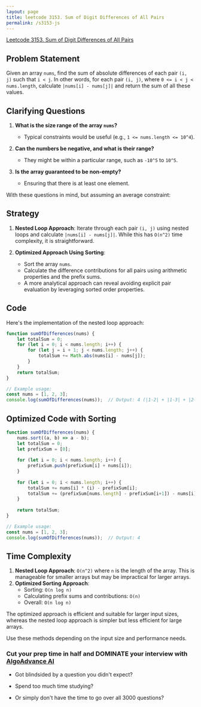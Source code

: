 ```yaml
---
layout: page
title: leetcode 3153. Sum of Digit Differences of All Pairs
permalink: /s3153-js
---
```

[Leetcode 3153. Sum of Digit Differences of All Pairs](https://algoadvance.github.io/algoadvance/l3153)
## Problem Statement
Given an array `nums`, find the sum of absolute differences of each pair `(i, j)` such that `i < j`. In other words, for each pair `(i, j)`, where `0 <= i < j < nums.length`, calculate `|nums[i] - nums[j]|` and return the sum of all these values.

## Clarifying Questions
1. **What is the size range of the array `nums`?**
   - Typical constraints would be useful (e.g., `1 <= nums.length <= 10^4`).

2. **Can the numbers be negative, and what is their range?**
   - They might be within a particular range, such as `-10^5` to `10^5`.

3. **Is the array guaranteed to be non-empty?**
   - Ensuring that there is at least one element.

With these questions in mind, but assuming an average constraint:

## Strategy
1. **Nested Loop Approach**: Iterate through each pair `(i, j)` using nested loops and calculate `|nums[i] - nums[j]|`. While this has `O(n^2)` time complexity, it is straightforward.

2. **Optimized Approach Using Sorting**:
   - Sort the array `nums`.
   - Calculate the difference contributions for all pairs using arithmetic properties and the prefix sums.
   - A more analytical approach can reveal avoiding explicit pair evaluation by leveraging sorted order properties.

## Code
Here's the implementation of the nested loop approach:

```javascript
function sumOfDifferences(nums) {
    let totalSum = 0;
    for (let i = 0; i < nums.length; i++) {
        for (let j = i + 1; j < nums.length; j++) {
            totalSum += Math.abs(nums[i] - nums[j]);
        }
    }
    return totalSum;
}

// Example usage:
const nums = [1, 2, 3];
console.log(sumOfDifferences(nums));  // Output: 4 (|1-2| + |1-3| + |2-3| = 1 + 2 + 1)
```

## Optimized Code with Sorting
```javascript
function sumOfDifferences(nums) {
    nums.sort((a, b) => a - b);
    let totalSum = 0;
    let prefixSum = [0];
    
    for (let i = 0; i < nums.length; i++) {
        prefixSum.push(prefixSum[i] + nums[i]);
    }
    
    for (let i = 0; i < nums.length; i++) {
        totalSum += nums[i] * (i) - prefixSum[i];
        totalSum += (prefixSum[nums.length] - prefixSum[i+1]) - nums[i] * (nums.length - i - 1);
    }
    
    return totalSum;
}

// Example usage:
const nums = [1, 2, 3];
console.log(sumOfDifferences(nums));  // Output: 4
```

## Time Complexity
1. **Nested Loop Approach**: `O(n^2)` where `n` is the length of the array. This is manageable for smaller arrays but may be impractical for larger arrays.
2. **Optimized Sorting Approach**: 
   - Sorting: `O(n log n)`
   - Calculating prefix sums and contributions: `O(n)`
   - Overall: `O(n log n)`

The optimized approach is efficient and suitable for larger input sizes, whereas the nested loop approach is simpler but less efficient for large arrays.

Use these methods depending on the input size and performance needs.


### Cut your prep time in half and DOMINATE your interview with [AlgoAdvance AI](https://algoAdvance.com)

- Got blindsided by a question you didn't expect?

- Spend too much time studying?

- Or simply don't have the time to go over all 3000 questions?

